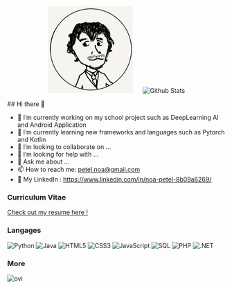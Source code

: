 <p align="center">
  <img src="https://github.com/NoaPetel/NoaPetel/blob/main/pp.png" alt="Noa PETEL" height="200" style="margin-right: 20px"/>
  <img src="https://github-readme-stats.vercel.app/api?username=NoaPETEL&show_icons=true&theme=graywhite" alt="Github Stats" />
</p>
## Hi there 👋

- 🔭 I’m currently working on my school project such as DeepLearning AI and Android Application
- 🌱 I’m currently learning new frameworks and languages such as Pytorch and Kotlin
- 👯 I’m looking to collaborate on ...
- 🤔 I’m looking for help with ...
- 💬 Ask me about ...
- 📫 How to reach me: petel.noa@gmail.com
- 🔗 My LinkedIn : https://www.linkedin.com/in/noa-petel-8b09a6269/

### Curriculum Vitae

[Check out my resume here !](https://github.com/NoaPetel/NoaPetel/blob/main/resume_PETEL.pdf)
### Langages  

![Python](https://img.shields.io/badge/Python-3776AB?style=for-the-badge&logo=python&logoColor=white) 
![Java](https://img.shields.io/badge/Java-ED8B00?style=for-the-badge&logo=java&logoColor=white) 
![HTML5](https://img.shields.io/badge/HTML5-E34F26?style=for-the-badge&logo=html5&logoColor=white) 
![CSS3](https://img.shields.io/badge/CSS3-1572B6?style=for-the-badge&logo=css3&logoColor=white) 
![JavaScript](https://img.shields.io/badge/JavaScript-F7DF1E?style=for-the-badge&logo=javascript&logoColor=black) 
![SQL](https://img.shields.io/badge/SQL-4479A1?style=for-the-badge&logo=postgresql&logoColor=white) 
![PHP](https://img.shields.io/badge/PHP-777BB4?style=for-the-badge&logo=php&logoColor=white) 
![.NET](https://img.shields.io/badge/.NET-512BD4?style=for-the-badge&logo=dotnet&logoColor=white) 

### More

<img src="https://github-readme-stats.vercel.app/api/top-langs?username=madushadhanushka&show_icons=true&locale=en&layout=compact&theme=chartreuse-dark" alt="ovi" />
